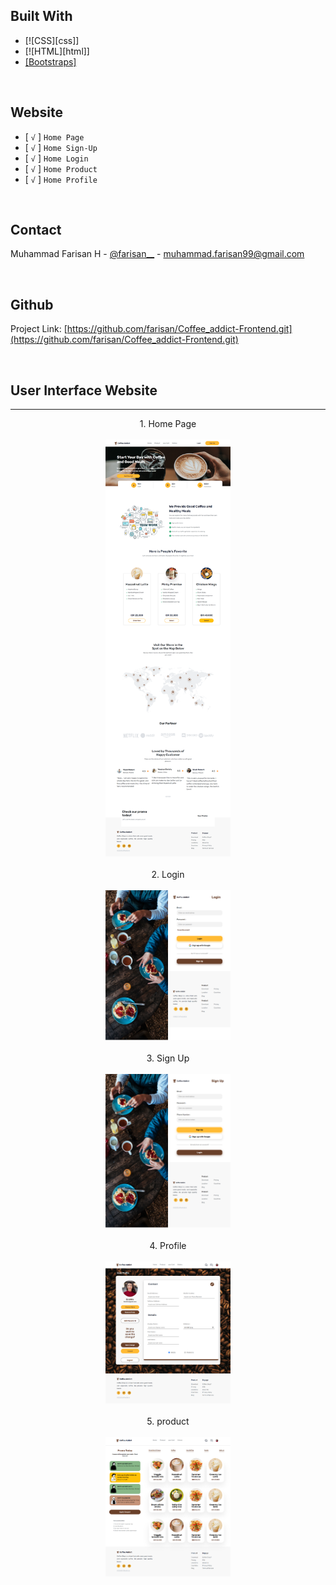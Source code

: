 ## Built With

- [![CSS][css]]
- [![HTML][html]]
- [[Bootstraps]](https://getbootstrap.com/)

<br>

## Website

- [ ``√`` ] `Home Page`
- [ ``√`` ] `Home Sign-Up`
- [ ``√`` ] `Home Login`
- [ ``√`` ] `Home Product`
- [ ``√`` ] `Home Profile`

<br>

## Contact

Muhammad Farisan H - [@farisan\_\_](https://instagram.com/farisan99__) - muhammad.farisan99@gmail.com

<br>

## Github

Project Link: [https://github.com/farisan/Coffee_addict-Frontend.git](https://github.com/farisan/Coffee_addict-Frontend.git)

<br>

## User Interface Website

<hr>
<div align="center">
1. Home Page
<br>
<br>
<img width="200" src="Screenshot/Home_ss.png" alt="Home page">
<div>

<br>
<div align="center">
2. Login
<br>
<br>
<img width="200" src="Screenshot/login_ss.png" alt="Home page">
<div>

<br>
<div align="center">
3. Sign Up
<br>
<br>
<img width="200" src="Screenshot/signup_ss.png" alt="Home page">
<div>

<br>
<div align="center">
4. Profile
<br>
<br>
<img width="200" src="Screenshot/profile_ss.png" alt="Home page">
<div>

<br>
<div align="center">
5. product
<br>
<br>
<img width="200" src="Screenshot/product_ss.png" alt="Home page">
<div>
